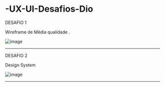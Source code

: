 # -UX-UI-Desafios-Dio

DESAFIO 1

Wireframe de Média qualidade .

![image](https://user-images.githubusercontent.com/105006001/210259293-1d4d4d4c-2a4e-45c1-815e-43030e32b655.png)


---------------
DESAFIO 2

Design System

![image](https://user-images.githubusercontent.com/105006001/210259901-664f4bef-360b-4063-8acf-df3e6f1cceed.png)


----------------
